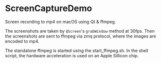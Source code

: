 # ScreenCaptureDemo

Screen recording to mp4 on macOS using Qt & ffmpeg.

The screenshots are taken by `QScreen`'s `grabWindow` method at 30fps. Then the screenshots are sent to ffmpeg via zmq protocol, where the images are encoded to mp4.

The standalone ffmpeg is started using the start_ffmpeg.sh. In the shell script, the hardware acceleration is used on an Apple Sillicon chip.